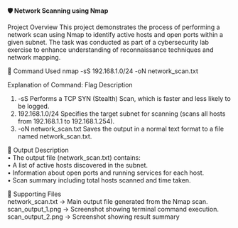 **🛡️ Network Scanning using Nmap**

Project Overview
This project demonstrates the process of performing a network scan using Nmap to identify active hosts and open ports within a given subnet. The task was conducted as part of a cybersecurity lab exercise to enhance understanding of reconnaissance techniques and network mapping.

🧩 Command Used
nmap -sS 192.168.1.0/24 -oN network_scan.txt


Explanation of Command:
Flag	Description
1) -sS Performs a TCP SYN (Stealth) Scan, which is faster and less likely to be logged.
2) 192.168.1.0/24	Specifies the target subnet for scanning (scans all hosts from 192.168.1.1 to 192.168.1.254).
3) -oN network_scan.txt	Saves the output in a normal text format to a file named network_scan.txt.

📄 Output Description        
• The output file (network_scan.txt) contains:           
• A list of active hosts discovered in the subnet.     
• Information about open ports and running services for each host.       
• Scan summary including total hosts scanned and time taken.

📸 Supporting Files       
network_scan.txt  ->  Main output file generated from the Nmap scan.     
scan_output_1.png -> Screenshot showing terminal command execution.        
scan_output_2.png -> Screenshot showing result summary
